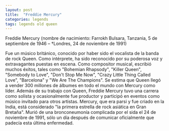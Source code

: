 ```yaml
---
layout: post
title:  "Freddie Mercury"
categories: legends
tags: legends old queen
---
```

 
Freddie Mercury (nombre de nacimiento: Farrokh Bulsara, Tanzania, 5 de septiembre de 1946 – †Londres, 24 de noviembre de 1991)

Fue un músico británico, conocido por haber sido el vocalista de la banda de rock Queen. Como intérprete, ha sido reconocido por su poderosa voz y extravagantes puestas en escena. Como compositor musical, escribió muchos éxitos, tales como "Bohemian Rhapsody", "Killer Queen", "Somebody to Love", "Don't Stop Me Now", "Crazy Little Thing Called Love", "Barcelona" y "We Are The Champions". Se estima que Queen llegó a vender 300 millones de álbumes en todo el mundo con Mercury como líder.
Además de su trabajo con Queen, Freddie Mercury tuvo una carrera como solista y ocasionalmente fue productor y participó en eventos como músico invitado para otros artistas. Mercury, que era parsi y fue criado en la India, está considerado "la primera estrella de rock asiática en Gran Bretaña". Murió de una bronconeumonía complicada por el sida el 24 de noviembre de 1991, sólo un día después de comunicar oficialmente que padecía esta última enfermedad.


